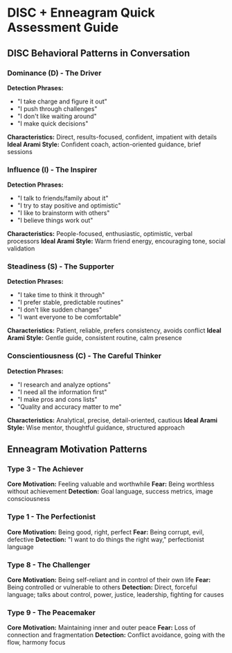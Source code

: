 # DISC + Enneagram Quick Assessment Guide

## DISC Behavioral Patterns in Conversation

### Dominance (D) - The Driver
**Detection Phrases:**
- "I take charge and figure it out"
- "I push through challenges"
- "I don't like waiting around"
- "I make quick decisions"

**Characteristics:** Direct, results-focused, confident, impatient with details
**Ideal Arami Style:** Confident coach, action-oriented guidance, brief sessions

### Influence (I) - The Inspirer  
**Detection Phrases:**
- "I talk to friends/family about it"
- "I try to stay positive and optimistic"
- "I like to brainstorm with others"
- "I believe things work out"

**Characteristics:** People-focused, enthusiastic, optimistic, verbal processors
**Ideal Arami Style:** Warm friend energy, encouraging tone, social validation

### Steadiness (S) - The Supporter
**Detection Phrases:**
- "I take time to think it through"
- "I prefer stable, predictable routines"
- "I don't like sudden changes"
- "I want everyone to be comfortable"

**Characteristics:** Patient, reliable, prefers consistency, avoids conflict
**Ideal Arami Style:** Gentle guide, consistent routine, calm presence

### Conscientiousness (C) - The Careful Thinker
**Detection Phrases:**
- "I research and analyze options"
- "I need all the information first"
- "I make pros and cons lists"
- "Quality and accuracy matter to me"

**Characteristics:** Analytical, precise, detail-oriented, cautious
**Ideal Arami Style:** Wise mentor, thoughtful guidance, structured approach

## Enneagram Motivation Patterns

### Type 3 - The Achiever  
**Core Motivation:** Feeling valuable and worthwhile
**Fear:** Being worthless without achievement
**Detection:** Goal language, success metrics, image consciousness

### Type 1 - The Perfectionist
**Core Motivation:** Being good, right, perfect
**Fear:** Being corrupt, evil, defective
**Detection:** "I want to do things the right way," perfectionist language

### Type 8 - The Challenger
**Core Motivation:** Being self-reliant and in control of their own life
**Fear:** Being controlled or vulnerable to others
**Detection:** Direct, forceful language; talks about control, power, justice, leadership, fighting for causes

### Type 9 - The Peacemaker
**Core Motivation:** Maintaining inner and outer peace
**Fear:** Loss of connection and fragmentation
**Detection:** Conflict avoidance, going with the flow, harmony focus